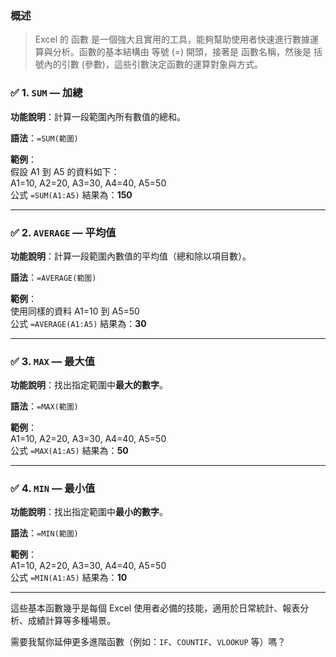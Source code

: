 ### 概述
> Excel 的 函數 是一個強大且實用的工具，能夠幫助使用者快速進行數據運算與分析。函數的基本結構由 等號 (=) 開頭，接著是 函數名稱，然後是 括號內的引數 (參數)，這些引數決定函數的運算對象與方式。

### ✅ 1. `SUM` — 加總  
**功能說明**：計算一段範圍內所有數值的總和。

**語法**：`=SUM(範圍)`

**範例**：  
假設 A1 到 A5 的資料如下：  
A1=10, A2=20, A3=30, A4=40, A5=50  
公式 `=SUM(A1:A5)` 結果為：**150**

---

### ✅ 2. `AVERAGE` — 平均值  
**功能說明**：計算一段範圍內數值的平均值（總和除以項目數）。

**語法**：`=AVERAGE(範圍)`

**範例**：  
使用同樣的資料 A1=10 到 A5=50  
公式 `=AVERAGE(A1:A5)` 結果為：**30**

---

### ✅ 3. `MAX` — 最大值  
**功能說明**：找出指定範圍中**最大的數字**。

**語法**：`=MAX(範圍)`

**範例**：  
A1=10, A2=20, A3=30, A4=40, A5=50  
公式 `=MAX(A1:A5)` 結果為：**50**

---

### ✅ 4. `MIN` — 最小值  
**功能說明**：找出指定範圍中**最小的數字**。

**語法**：`=MIN(範圍)`

**範例**：  
A1=10, A2=20, A3=30, A4=40, A5=50  
公式 `=MIN(A1:A5)` 結果為：**10**

---

這些基本函數幾乎是每個 Excel 使用者必備的技能，適用於日常統計、報表分析、成績計算等多種場景。

需要我幫你延伸更多進階函數（例如：`IF`、`COUNTIF`、`VLOOKUP` 等）嗎？